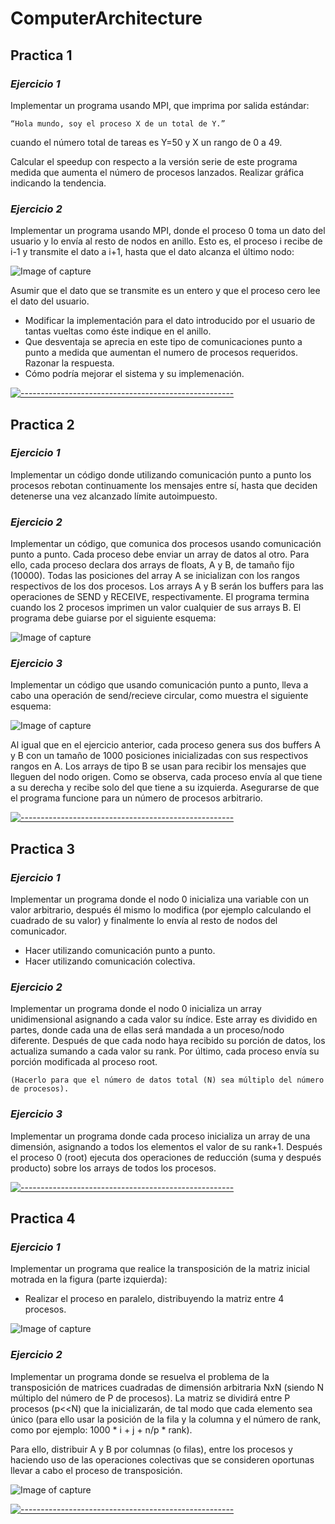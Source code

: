 # ComputerArchitecture
## Practica 1
### *Ejercicio 1*

Implementar un programa usando MPI, que imprima por salida estándar:

`“Hola mundo, soy el proceso X de un total de Y.”`

cuando el número total de tareas es Y=50 y X un rango de 0 a 49.

Calcular el speedup con respecto a la versión serie de este programa medida que aumenta el número de procesos lanzados. Realizar gráfica indicando la tendencia. 

### *Ejercicio 2*

Implementar un programa usando MPI, donde el proceso 0 toma un dato del usuario y lo envía al resto de nodos en anillo. Esto es, el proceso i recibe de i-1 y transmite el dato a i+1, hasta que el dato alcanza el último nodo: 

![Image of capture](https://raw.githubusercontent.com/JGilR/ComputerArchitecture/master/ac1.PNG)

Asumir que el dato que se transmite es un entero y que el proceso cero lee el dato del usuario.
* Modificar la implementación para el dato introducido por el usuario de tantas vueltas como éste indique en el anillo.
* Que desventaja se aprecia en este tipo de comunicaciones punto a punto a medida que aumentan el numero de procesos requeridos. Razonar la respuesta.
* Cómo podría mejorar el sistema y su implemenación. 

[![-----------------------------------------------------](https://raw.githubusercontent.com/andreasbm/readme/master/assets/lines/colored.png)](#table-of-contents)

## Practica 2
### *Ejercicio 1*

Implementar un código donde utilizando comunicación punto a punto los procesos rebotan continuamente los mensajes entre sí, hasta que deciden detenerse una vez alcanzado límite autoimpuesto. 

### *Ejercicio 2*

Implementar un código, que comunica dos procesos usando comunicación punto a punto. Cada proceso debe enviar un array de datos al otro. Para ello, cada proceso declara dos arrays de floats, A y B, de tamaño fijo (10000). Todas las posiciones del array A se inicializan con los rangos respectivos de los dos procesos. Los arrays A y B serán los buffers para las operaciones de SEND y RECEIVE, respectivamente. El programa termina cuando los 2 procesos imprimen un valor cualquier de sus arrays B.
El programa debe guiarse por el siguiente esquema: 

![Image of capture](https://raw.githubusercontent.com/JGilR/ComputerArchitecture/master/ac2.PNG)

### *Ejercicio 3*

Implementar un código que usando comunicación punto a punto, lleva a cabo una operación de send/recieve circular, como muestra el siguiente esquema: 

![Image of capture](https://raw.githubusercontent.com/JGilR/ComputerArchitecture/master/ac2-1.PNG)

Al igual que en el ejercicio anterior, cada proceso genera sus dos buffers A y B con un tamaño de 1000 posiciones inicializadas con sus respectivos rangos en A. Los arrays de tipo B se usan para recibir los mensajes que lleguen del nodo origen. Como se observa, cada proceso envía al que tiene a su derecha y recibe solo del que tiene a su izquierda. Asegurarse de que el programa funcione para un número de procesos arbitrario. 



[![-----------------------------------------------------](https://raw.githubusercontent.com/andreasbm/readme/master/assets/lines/colored.png)](#table-of-contents)

## Practica 3
### *Ejercicio 1*

Implementar un programa donde el nodo 0 inicializa una variable con un valor arbitrario, después él mismo lo modifica (por ejemplo calculando el cuadrado de su valor) y finalmente lo envía al resto de nodos del comunicador.

* Hacer utilizando comunicación punto a punto.
*  Hacer utilizando comunicación colectiva. 

### *Ejercicio 2*

Implementar un programa donde el nodo 0 inicializa un array unidimensional asignando a cada valor su índice. Este array es dividido en partes, donde cada una de ellas será mandada a un proceso/nodo diferente. Después de que cada nodo haya recibido su porción de datos, los actualiza sumando a cada valor su rank. Por último, cada proceso envía su porción modificada al proceso root. 

`(Hacerlo para que el número de datos total (N) sea múltiplo del número de procesos).`

### *Ejercicio 3*

Implementar un programa donde cada proceso inicializa un array de una dimensión, asignando a todos los elementos el valor de su rank+1. Después el proceso 0 (root) ejecuta dos operaciones de reducción (suma y después producto) sobre los arrays de todos los procesos. 

[![-----------------------------------------------------](https://raw.githubusercontent.com/andreasbm/readme/master/assets/lines/colored.png)](#table-of-contents)

## Practica 4
### *Ejercicio 1*

Implementar un programa que realice la transposición de la matriz inicial motrada en la figura (parte izquierda):

* Realizar el proceso en paralelo, distribuyendo la matriz entre 4 procesos.

![Image of capture](https://raw.githubusercontent.com/JGilR/ComputerArchitecture/master/ac3.PNG)

### *Ejercicio 2*

Implementar un programa donde se resuelva el problema de la transposición de matrices cuadradas de dimensión arbitraria NxN (siendo N múltiplo del número de P de procesos). La matriz se dividirá entre P procesos (p<<N) que la inicializarán, de tal modo que cada elemento sea único (para ello usar la posición de la fila y la columna y el
número de rank, como por ejemplo: 1000 * i + j + n/p * rank).

Para ello, distribuir A y B por columnas (o filas), entre los procesos y haciendo uso de las operaciones colectivas que se consideren oportunas llevar a cabo el proceso de transposición. 

![Image of capture](https://raw.githubusercontent.com/JGilR/ComputerArchitecture/master/ac3-1.PNG)

[![-----------------------------------------------------](https://raw.githubusercontent.com/andreasbm/readme/master/assets/lines/colored.png)](#table-of-contents)

